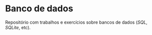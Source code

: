# Banco de dados

Repositório com trabalhos e exercícios sobre bancos de dados (*SQL*, *SQLite*, etc).
